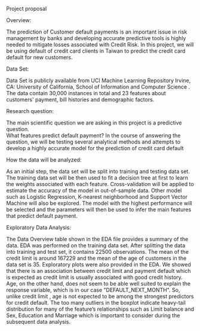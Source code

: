 Project proposal

Overview:

The prediction of Customer default payments is an important issue in risk management by banks and developing accurate predictive tools is highly needed to mitigate losses associated with Credit Risk. In this project, we will be using default of credit card clients in Taiwan to predict the credit card default for new customers. 

Data Set:

Data Set is publicly available from UCI Machine Learning Repository Irvine, CA: University of California, School of Information and Computer Science . The data contain 30,000 instances in total and 23 features about customers' payment, bill histories and demographic factors.

Research question:

The main scientific question we are asking in this project is a predictive question.  
What features predict default payment?
In the course of answering the question, we will be testing several analytical methods and attempts to develop a highly accurate model for the prediction of credit card default

How the data will be analyzed:

As an initial step, the data set will be split into training and testing data set. The training data set will be then used to fit a decision tree at first to learn the weights associated with each feature. Cross-validation will be applied to estimate the accuracy of the model in out-of-sample data. Other model such as Logistic Regression, K-nearest neighborhood and Support Vector Machine will also be explored. The model with the highest performance will be selected and the parameters will then be used to infer the main features that predict default payment.

Exploratory Data Analysis:

The Data Overview table shown in the EDA file provides a summary of the data. EDA was performed on the training data set. After splitting the data into training and test set, it contains 22500 observations. The mean of the credit limit is around 167229 and the mean of the age of customers in the data set is 35. Exploratory plots were also provided in the EDA.  We showed that there is an association between credit limit and payment default which is expected as credit limit is usually associated with good credit history. Age, on the other hand, does not seem to be able well suited to explain the response variable, which is in our case "DEFAULT_NEXT_MONTH". So, unlike credit limit , age is not expected to be among the strongest predictors for credit default. The too many outliers in the boxplot indicate heavy-tail distribution for many of the feature’s relationships such as Limit balance and Sex, Education and Marriage which is important to consider during the subsequent data analysis.

